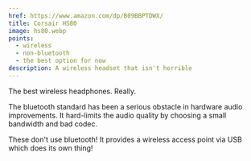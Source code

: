 ```yaml
---
href: https://www.amazon.com/dp/B09BBPTDWX/
title: Corsair HS80
image: hs80.webp
points:
  - wireless
  - non-bluetooth
  - the best option for now
description: A wireless headset that isn't horrible
---
```


The best wireless headphones. Really. 

The bluetooth standard has been a serious obstacle in hardware audio improvements. It hard-limits the audio quality by choosing a small bandwidth and bad codec.

These don't use bluetooth! It provides a wireless access point via USB which does its own thing! 
